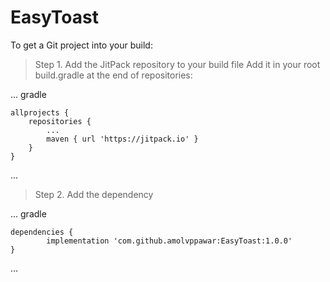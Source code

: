 # EasyToast
To get a Git project into your build:

> Step 1. Add the JitPack repository to your build file
> Add it in your root build.gradle at the end of repositories:

... gradle

	allprojects {
		repositories {
			...
			maven { url 'https://jitpack.io' }
		}
	}
	
  ...
  
> Step 2. Add the dependency

... gradle

	dependencies {
	        implementation 'com.github.amolvppawar:EasyToast:1.0.0'
	}
	
...
